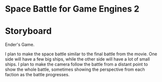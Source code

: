 # Space Battle for Game Engines 2
 
# Storyboard

Ender's Game.

I plan to make the space battle similar to the final battle from the movie. One side will have a few big ships, while the other side will have a lot of small ships.
I plan to make the camera follow the battle from a distant point to show the whole battle, sometimes showing the perspective from each faction as the battle progresses.
